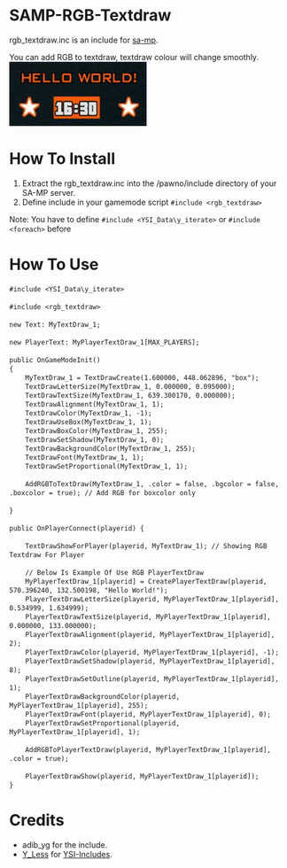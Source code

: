 # SAMP-RGB-Textdraw
rgb_textdraw.inc is an include for [sa-mp](//sa-mp.com/).

You can add RGB to textdraw, textdraw colour will change smoothly.
![Alt Text](gif_rgb_textdraw.gif)

# How To Install
1. Extract the rgb_textdraw.inc into the /pawno/include directory of your SA-MP server.
2. Define include in your gamemode script `#include <rgb_textdraw>`

Note: You have to define `#include <YSI_Data\y_iterate>` or `#include <foreach>` before

# How To Use
```pawn
#include <YSI_Data\y_iterate>

#include <rgb_textdraw>

new Text: MyTextDraw_1;

new PlayerText: MyPlayerTextDraw_1[MAX_PLAYERS];

public OnGameModeInit() 
{
	MyTextDraw_1 = TextDrawCreate(1.600000, 448.062896, "box");
    TextDrawLetterSize(MyTextDraw_1, 0.000000, 0.095000);
    TextDrawTextSize(MyTextDraw_1, 639.300170, 0.000000);
    TextDrawAlignment(MyTextDraw_1, 1);
    TextDrawColor(MyTextDraw_1, -1);
    TextDrawUseBox(MyTextDraw_1, 1);
    TextDrawBoxColor(MyTextDraw_1, 255);
    TextDrawSetShadow(MyTextDraw_1, 0);
    TextDrawBackgroundColor(MyTextDraw_1, 255);
    TextDrawFont(MyTextDraw_1, 1);
    TextDrawSetProportional(MyTextDraw_1, 1);

	AddRGBToTextDraw(MyTextDraw_1, .color = false, .bgcolor = false, .boxcolor = true); // Add RGB for boxcolor only

}

public OnPlayerConnect(playerid) {
	
	TextDrawShowForPlayer(playerid, MyTextDraw_1); // Showing RGB Textdraw For Player

	// Below Is Example Of Use RGB PlayerTextDraw
	MyPlayerTextDraw_1[playerid] = CreatePlayerTextDraw(playerid, 570.396240, 132.500198, "Hello World!");
    PlayerTextDrawLetterSize(playerid, MyPlayerTextDraw_1[playerid], 0.534999, 1.634999);
    PlayerTextDrawTextSize(playerid, MyPlayerTextDraw_1[playerid], 0.000000, 133.000000);
    PlayerTextDrawAlignment(playerid, MyPlayerTextDraw_1[playerid], 2);
    PlayerTextDrawColor(playerid, MyPlayerTextDraw_1[playerid], -1);
    PlayerTextDrawSetShadow(playerid, MyPlayerTextDraw_1[playerid], 8);
    PlayerTextDrawSetOutline(playerid, MyPlayerTextDraw_1[playerid], 1);
    PlayerTextDrawBackgroundColor(playerid, MyPlayerTextDraw_1[playerid], 255);
    PlayerTextDrawFont(playerid, MyPlayerTextDraw_1[playerid], 0);
    PlayerTextDrawSetProportional(playerid, MyPlayerTextDraw_1[playerid], 1);
    
    AddRGBToPlayerTextDraw(playerid, MyPlayerTextDraw_1[playerid], .color = true);
    
    PlayerTextDrawShow(playerid, MyPlayerTextDraw_1[playerid]);
}
```

# Credits
* adib_yg for the include.
* [Y_Less](//github.com/Y-Less/) for [YSI-Includes](https://github.com/pawn-lang/YSI-Includes).

